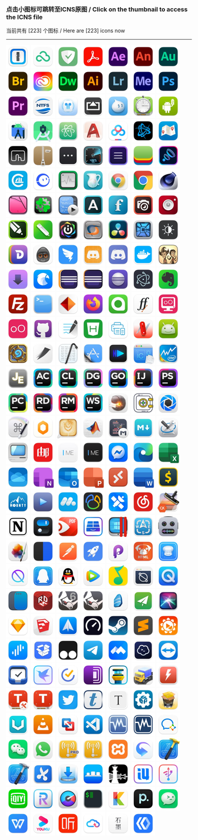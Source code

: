 ### 点击小图标可跳转至ICNS原图  /  Click on the thumbnail to access the ICNS file  
当前共有 [223] 个图标 / Here are [223] icons now  
****  

<a href="../icons/1Password.icns"><img src="./1Password.jpg" alt="1Password" width="64" /></a>
<a href="../icons/360安全云盘.icns"><img src="./360安全云盘.jpg" alt="360安全云盘" width="64" /></a>
<a href="../icons/AdGuard for Safari.icns"><img src="./AdGuard%20for%20Safari.jpg" alt="AdGuard for Safari" width="64" /></a>
<a href="../icons/Adobe Acrobat.icns"><img src="./Adobe%20Acrobat.jpg" alt="Adobe Acrobat" width="64" /></a>
<a href="../icons/Adobe After Effects.icns"><img src="./Adobe%20After%20Effects.jpg" alt="Adobe After Effects" width="64" /></a>
<a href="../icons/Adobe Animate.icns"><img src="./Adobe%20Animate.jpg" alt="Adobe Animate" width="64" /></a>
<a href="../icons/Adobe Audition.icns"><img src="./Adobe%20Audition.jpg" alt="Adobe Audition" width="64" /></a>
<a href="../icons/Adobe Bridge.icns"><img src="./Adobe%20Bridge.jpg" alt="Adobe Bridge" width="64" /></a>
<a href="../icons/Adobe Creative Cloud.icns"><img src="./Adobe%20Creative%20Cloud.jpg" alt="Adobe Creative Cloud" width="64" /></a>
<a href="../icons/Adobe Dreamweaver.icns"><img src="./Adobe%20Dreamweaver.jpg" alt="Adobe Dreamweaver" width="64" /></a>
<a href="../icons/Adobe Illustrator.icns"><img src="./Adobe%20Illustrator.jpg" alt="Adobe Illustrator" width="64" /></a>
<a href="../icons/Adobe Lightroom.icns"><img src="./Adobe%20Lightroom.jpg" alt="Adobe Lightroom" width="64" /></a>
<a href="../icons/Adobe Media Encoder.icns"><img src="./Adobe%20Media%20Encoder.jpg" alt="Adobe Media Encoder" width="64" /></a>
<a href="../icons/Adobe Photoshop.icns"><img src="./Adobe%20Photoshop.jpg" alt="Adobe Photoshop" width="64" /></a>
<a href="../icons/Adobe Premiere.icns"><img src="./Adobe%20Premiere.jpg" alt="Adobe Premiere" width="64" /></a>
<a href="../icons/Aibotech NTFS.icns"><img src="./Aibotech%20NTFS.jpg" alt="Aibotech NTFS" width="64" /></a>
<a href="../icons/AirBuddy.icns"><img src="./AirBuddy.jpg" alt="AirBuddy" width="64" /></a>
<a href="../icons/AirServer.icns"><img src="./AirServer.jpg" alt="AirServer" width="64" /></a>
<a href="../icons/Aliwangwang.icns"><img src="./Aliwangwang.jpg" alt="Aliwangwang" width="64" /></a>
<a href="../icons/AmorphousDiskMark.icns"><img src="./AmorphousDiskMark.jpg" alt="AmorphousDiskMark" width="64" /></a>
<a href="../icons/Android File Transfer.icns"><img src="./Android%20File%20Transfer.jpg" alt="Android File Transfer" width="64" /></a>
<a href="../icons/Android Studio(New).icns"><img src="./Android%20Studio(New).jpg" alt="Android Studio(New)" width="64" /></a>
<a href="../icons/Android Studio.icns"><img src="./Android%20Studio.jpg" alt="Android Studio" width="64" /></a>
<a href="../icons/Atom.icns"><img src="./Atom.jpg" alt="Atom" width="64" /></a>
<a href="../icons/AutoCAD.icns"><img src="./AutoCAD.jpg" alt="AutoCAD" width="64" /></a>
<a href="../icons/BaiduNetdisk.icns"><img src="./BaiduNetdisk.jpg" alt="BaiduNetdisk" width="64" /></a>
<a href="../icons/BattleNet.icns"><img src="./BattleNet.jpg" alt="BattleNet" width="64" /></a>
<a href="../icons/BestTrace.icns"><img src="./BestTrace.jpg" alt="BestTrace" width="64" /></a>
<a href="../icons/Better Touch Tool.icns"><img src="./Better%20Touch%20Tool.jpg" alt="Better Touch Tool" width="64" /></a>
<a href="../icons/BetterZip.icns"><img src="./BetterZip.jpg" alt="BetterZip" width="64" /></a>
<a href="../icons/BitBar.icns"><img src="./BitBar.jpg" alt="BitBar" width="64" /></a>
<a href="../icons/Blackmagic Disk Speed Test.icns"><img src="./Blackmagic%20Disk%20Speed%20Test.jpg" alt="Blackmagic Disk Speed Test" width="64" /></a>
<a href="../icons/Blocs.icns"><img src="./Blocs.jpg" alt="Blocs" width="64" /></a>
<a href="../icons/BlueStacks.icns"><img src="./BlueStacks.jpg" alt="BlueStacks" width="64" /></a>
<a href="../icons/Boom3D.icns"><img src="./Boom3D.jpg" alt="Boom3D" width="64" /></a>
<a href="../icons/CAJViewer.icns"><img src="./CAJViewer.jpg" alt="CAJViewer" width="64" /></a>
<a href="../icons/CCtalk.icns"><img src="./CCtalk.jpg" alt="CCtalk" width="64" /></a>
<a href="../icons/CPU-S.icns"><img src="./CPU-S.jpg" alt="CPU-S" width="64" /></a>
<a href="../icons/Charles.icns"><img src="./Charles.jpg" alt="Charles" width="64" /></a>
<a href="../icons/Chrome(1).icns"><img src="./Chrome(1).jpg" alt="Chrome(1)" width="64" /></a>
<a href="../icons/Chrome(2).icns"><img src="./Chrome(2).jpg" alt="Chrome(2)" width="64" /></a>
<a href="../icons/Cinema 4D.icns"><img src="./Cinema%204D.jpg" alt="Cinema 4D" width="64" /></a>
<a href="../icons/CleanMyMac.icns"><img src="./CleanMyMac.jpg" alt="CleanMyMac" width="64" /></a>
<a href="../icons/CloverConfigurator.icns"><img src="./CloverConfigurator.jpg" alt="CloverConfigurator" width="64" /></a>
<a href="../icons/CodeRunner.icns"><img src="./CodeRunner.jpg" alt="CodeRunner" width="64" /></a>
<a href="../icons/Corel Font Manager 2019.icns"><img src="./Corel%20Font%20Manager%202019.jpg" alt="Corel Font Manager 2019" width="64" /></a>
<a href="../icons/Corel Font Manager 2020.icns"><img src="./Corel%20Font%20Manager%202020.jpg" alt="Corel Font Manager 2020" width="64" /></a>
<a href="../icons/Corel PHOTO-PAINT 2019.icns"><img src="./Corel%20PHOTO-PAINT%202019.jpg" alt="Corel PHOTO-PAINT 2019" width="64" /></a>
<a href="../icons/Corel PHOTO-PAINT 2020.icns"><img src="./Corel%20PHOTO-PAINT%202020.jpg" alt="Corel PHOTO-PAINT 2020" width="64" /></a>
<a href="../icons/CorelDRAW 2019.icns"><img src="./CorelDRAW%202019.jpg" alt="CorelDRAW 2019" width="64" /></a>
<a href="../icons/CorelDRAW 2020.icns"><img src="./CorelDRAW%202020.jpg" alt="CorelDRAW 2020" width="64" /></a>
<a href="../icons/Corsair iCUE.icns"><img src="./Corsair%20iCUE.jpg" alt="Corsair iCUE" width="64" /></a>
<a href="../icons/CrossOver.icns"><img src="./CrossOver.jpg" alt="CrossOver" width="64" /></a>
<a href="../icons/DaVinci.icns"><img src="./DaVinci.jpg" alt="DaVinci" width="64" /></a>
<a href="../icons/DaisyDisk.icns"><img src="./DaisyDisk.jpg" alt="DaisyDisk" width="64" /></a>
<a href="../icons/Dark Mode for Safari.icns"><img src="./Dark%20Mode%20for%20Safari.jpg" alt="Dark Mode for Safari" width="64" /></a>
<a href="../icons/Dash.icns"><img src="./Dash.jpg" alt="Dash" width="64" /></a>
<a href="../icons/Debookee.icns"><img src="./Debookee.jpg" alt="Debookee" width="64" /></a>
<a href="../icons/DingTalk.icns"><img src="./DingTalk.jpg" alt="DingTalk" width="64" /></a>
<a href="../icons/Discord Dev.icns"><img src="./Discord%20Dev.jpg" alt="Discord Dev" width="64" /></a>
<a href="../icons/Discord.icns"><img src="./Discord.jpg" alt="Discord" width="64" /></a>
<a href="../icons/Docker.icns"><img src="./Docker.jpg" alt="Docker" width="64" /></a>
<a href="../icons/Don't Starve Together.icns"><img src="./Don't%20Starve%20Together.jpg" alt="Don't Starve Together" width="64" /></a>
<a href="../icons/Downie.icns"><img src="./Downie.jpg" alt="Downie" width="64" /></a>
<a href="../icons/Eagle.icns"><img src="./Eagle.jpg" alt="Eagle" width="64" /></a>
<a href="../icons/Eclipse(1).icns"><img src="./Eclipse(1).jpg" alt="Eclipse(1)" width="64" /></a>
<a href="../icons/Eclipse(2).icns"><img src="./Eclipse(2).jpg" alt="Eclipse(2)" width="64" /></a>
<a href="../icons/Eclipse(3).icns"><img src="./Eclipse(3).jpg" alt="Eclipse(3)" width="64" /></a>
<a href="../icons/Electron.icns"><img src="./Electron.jpg" alt="Electron" width="64" /></a>
<a href="../icons/Evernote.icns"><img src="./Evernote.jpg" alt="Evernote" width="64" /></a>
<a href="../icons/FileZilla.icns"><img src="./FileZilla.jpg" alt="FileZilla" width="64" /></a>
<a href="../icons/FinalShell.icns"><img src="./FinalShell.jpg" alt="FinalShell" width="64" /></a>
<a href="../icons/FireStream.icns"><img src="./FireStream.jpg" alt="FireStream" width="64" /></a>
<a href="../icons/Firefox.icns"><img src="./Firefox.jpg" alt="Firefox" width="64" /></a>
<a href="../icons/Focus.icns"><img src="./Focus.jpg" alt="Focus" width="64" /></a>
<a href="../icons/FontForge.icns"><img src="./FontForge.jpg" alt="FontForge" width="64" /></a>
<a href="../icons/Genymotion Shell.icns"><img src="./Genymotion%20Shell.jpg" alt="Genymotion Shell" width="64" /></a>
<a href="../icons/Genymotion.icns"><img src="./Genymotion.jpg" alt="Genymotion" width="64" /></a>
<a href="../icons/Github.icns"><img src="./Github.jpg" alt="Github" width="64" /></a>
<a href="../icons/GoodNote.icns"><img src="./GoodNote.jpg" alt="GoodNote" width="64" /></a>
<a href="../icons/HBuilderx.icns"><img src="./HBuilderx.jpg" alt="HBuilderx" width="64" /></a>
<a href="../icons/HP Smart.icns"><img src="./HP%20Smart.jpg" alt="HP Smart" width="64" /></a>
<a href="../icons/Hackintool.icns"><img src="./Hackintool.jpg" alt="Hackintool" width="64" /></a>
<a href="../icons/HandShaker.icns"><img src="./HandShaker.jpg" alt="HandShaker" width="64" /></a>
<a href="../icons/HearthStone.icns"><img src="./HearthStone.jpg" alt="HearthStone" width="64" /></a>
<a href="../icons/HelloFont.icns"><img src="./HelloFont.jpg" alt="HelloFont" width="64" /></a>
<a href="../icons/Hex Fiend.icns"><img src="./Hex%20Fiend.jpg" alt="Hex Fiend" width="64" /></a>
<a href="../icons/Hopper Disassembler.icns"><img src="./Hopper%20Disassembler.jpg" alt="Hopper Disassembler" width="64" /></a>
<a href="../icons/IINA.icns"><img src="./IINA.jpg" alt="IINA" width="64" /></a>
<a href="../icons/Icon Slate.icns"><img src="./Icon%20Slate.jpg" alt="Icon Slate" width="64" /></a>
<a href="../icons/Intel Power Gadget.icns"><img src="./Intel%20Power%20Gadget.jpg" alt="Intel Power Gadget" width="64" /></a>
<a href="../icons/JSON Editor.icns"><img src="./JSON%20Editor.jpg" alt="JSON Editor" width="64" /></a>
<a href="../icons/JetBrains AppCode.icns"><img src="./JetBrains%20AppCode.jpg" alt="JetBrains AppCode" width="64" /></a>
<a href="../icons/JetBrains CLion.icns"><img src="./JetBrains%20CLion.jpg" alt="JetBrains CLion" width="64" /></a>
<a href="../icons/JetBrains DataGrip.icns"><img src="./JetBrains%20DataGrip.jpg" alt="JetBrains DataGrip" width="64" /></a>
<a href="../icons/JetBrains GoLand.icns"><img src="./JetBrains%20GoLand.jpg" alt="JetBrains GoLand" width="64" /></a>
<a href="../icons/JetBrains IDEA.icns"><img src="./JetBrains%20IDEA.jpg" alt="JetBrains IDEA" width="64" /></a>
<a href="../icons/JetBrains PHPStorm.icns"><img src="./JetBrains%20PHPStorm.jpg" alt="JetBrains PHPStorm" width="64" /></a>
<a href="../icons/JetBrains PyCharm.icns"><img src="./JetBrains%20PyCharm.jpg" alt="JetBrains PyCharm" width="64" /></a>
<a href="../icons/JetBrains Rider.icns"><img src="./JetBrains%20Rider.jpg" alt="JetBrains Rider" width="64" /></a>
<a href="../icons/JetBrains RubyMine.icns"><img src="./JetBrains%20RubyMine.jpg" alt="JetBrains RubyMine" width="64" /></a>
<a href="../icons/JetBrains WebStorm.icns"><img src="./JetBrains%20WebStorm.jpg" alt="JetBrains WebStorm" width="64" /></a>
<a href="../icons/Keka.icns"><img src="./Keka.jpg" alt="Keka" width="64" /></a>
<a href="../icons/KeyManager.icns"><img src="./KeyManager.jpg" alt="KeyManager" width="64" /></a>
<a href="../icons/KeyShot.icns"><img src="./KeyShot.jpg" alt="KeyShot" width="64" /></a>
<a href="../icons/Keyboard Maestro.icns"><img src="./Keyboard%20Maestro.jpg" alt="Keyboard Maestro" width="64" /></a>
<a href="../icons/Lemon.icns"><img src="./Lemon.jpg" alt="Lemon" width="64" /></a>
<a href="../icons/Lungo.icns"><img src="./Lungo.jpg" alt="Lungo" width="64" /></a>
<a href="../icons/MATLAB.icns"><img src="./MATLAB.jpg" alt="MATLAB" width="64" /></a>
<a href="../icons/MWeb.icns"><img src="./MWeb.jpg" alt="MWeb" width="64" /></a>
<a href="../icons/MacDown.icns"><img src="./MacDown.jpg" alt="MacDown" width="64" /></a>
<a href="../icons/MaciASL.icns"><img src="./MaciASL.jpg" alt="MaciASL" width="64" /></a>
<a href="../icons/Mactracker.icns"><img src="./Mactracker.jpg" alt="Mactracker" width="64" /></a>
<a href="../icons/MailMaster(网易邮箱大师).icns"><img src="./MailMaster(网易邮箱大师).jpg" alt="MailMaster(网易邮箱大师)" width="64" /></a>
<a href="../icons/MarkEditor.icns"><img src="./MarkEditor.jpg" alt="MarkEditor" width="64" /></a>
<a href="../icons/MarkEditor_Dark.png"><img src="./MarkEditor_Dark.jpg" alt="MarkEditor_Dark" width="64" /></a>
<a href="../icons/Messenger.icns"><img src="./Messenger.jpg" alt="Messenger" width="64" /></a>
<a href="../icons/Microsoft Edge.icns"><img src="./Microsoft%20Edge.jpg" alt="Microsoft Edge" width="64" /></a>
<a href="../icons/Microsoft Excel.icns"><img src="./Microsoft%20Excel.jpg" alt="Microsoft Excel" width="64" /></a>
<a href="../icons/Microsoft OneDrive.icns"><img src="./Microsoft%20OneDrive.jpg" alt="Microsoft OneDrive" width="64" /></a>
<a href="../icons/Microsoft OneNote.icns"><img src="./Microsoft%20OneNote.jpg" alt="Microsoft OneNote" width="64" /></a>
<a href="../icons/Microsoft Outlook.icns"><img src="./Microsoft%20Outlook.jpg" alt="Microsoft Outlook" width="64" /></a>
<a href="../icons/Microsoft PowerPoint.icns"><img src="./Microsoft%20PowerPoint.jpg" alt="Microsoft PowerPoint" width="64" /></a>
<a href="../icons/Microsoft Remote Desktop.icns"><img src="./Microsoft%20Remote%20Desktop.jpg" alt="Microsoft Remote Desktop" width="64" /></a>
<a href="../icons/Microsoft Word.icns"><img src="./Microsoft%20Word.jpg" alt="Microsoft Word" width="64" /></a>
<a href="../icons/Money Pro.icns"><img src="./Money%20Pro.jpg" alt="Money Pro" width="64" /></a>
<a href="../icons/Mounty.icns"><img src="./Mounty.jpg" alt="Mounty" width="64" /></a>
<a href="../icons/Movist.icns"><img src="./Movist.jpg" alt="Movist" width="64" /></a>
<a href="../icons/MuMu.icns"><img src="./MuMu.jpg" alt="MuMu" width="64" /></a>
<a href="../icons/Navicat.icns"><img src="./Navicat.jpg" alt="Navicat" width="64" /></a>
<a href="../icons/NetNewsWire.icns"><img src="./NetNewsWire.jpg" alt="NetNewsWire" width="64" /></a>
<a href="../icons/NeteaseMusic.icns"><img src="./NeteaseMusic.jpg" alt="NeteaseMusic" width="64" /></a>
<a href="../icons/Noiseless CK.icns"><img src="./Noiseless%20CK.jpg" alt="Noiseless CK" width="64" /></a>
<a href="../icons/Notion.icns"><img src="./Notion.jpg" alt="Notion" width="64" /></a>
<a href="../icons/One Switch.icns"><img src="./One%20Switch.jpg" alt="One Switch" width="64" /></a>
<a href="../icons/PDF Expert.icns"><img src="./PDF%20Expert.jpg" alt="PDF Expert" width="64" /></a>
<a href="../icons/Paragon NTFS.icns"><img src="./Paragon%20NTFS.jpg" alt="Paragon NTFS" width="64" /></a>
<a href="../icons/Parallels Desktop.icns"><img src="./Parallels%20Desktop.jpg" alt="Parallels Desktop" width="64" /></a>
<a href="../icons/Path Finder.icns"><img src="./Path%20Finder.jpg" alt="Path Finder" width="64" /></a>
<a href="../icons/Permute.icns"><img src="./Permute.jpg" alt="Permute" width="64" /></a>
<a href="../icons/Pixelmator Pro.icns"><img src="./Pixelmator%20Pro.jpg" alt="Pixelmator Pro" width="64" /></a>
<a href="../icons/PopClip.icns"><img src="./PopClip.jpg" alt="PopClip" width="64" /></a>
<a href="../icons/Postman.icns"><img src="./Postman.jpg" alt="Postman" width="64" /></a>
<a href="../icons/Potato.icns"><img src="./Potato.jpg" alt="Potato" width="64" /></a>
<a href="../icons/Principle.icns"><img src="./Principle.jpg" alt="Principle" width="64" /></a>
<a href="../icons/PugToHtml.icns"><img src="./PugToHtml.jpg" alt="PugToHtml" width="64" /></a>
<a href="../icons/PxCook.icns"><img src="./PxCook.jpg" alt="PxCook" width="64" /></a>
<a href="../icons/QBlocker.icns"><img src="./QBlocker.jpg" alt="QBlocker" width="64" /></a>
<a href="../icons/QQ Dev.icns"><img src="./QQ%20Dev.jpg" alt="QQ Dev" width="64" /></a>
<a href="../icons/QQ.icns"><img src="./QQ.jpg" alt="QQ" width="64" /></a>
<a href="../icons/QQLive.icns"><img src="./QQLive.jpg" alt="QQLive" width="64" /></a>
<a href="../icons/QQMusic.icns"><img src="./QQMusic.jpg" alt="QQMusic" width="64" /></a>
<a href="../icons/QQ小程序开发者工具.icns"><img src="./QQ小程序开发者工具.jpg" alt="QQ小程序开发者工具" width="64" /></a>
<a href="../icons/QuickTime Player.icns"><img src="./QuickTime%20Player.jpg" alt="QuickTime Player" width="64" /></a>
<a href="../icons/Rectangle.icns"><img src="./Rectangle.jpg" alt="Rectangle" width="64" /></a>
<a href="../icons/Redis Desktop Manager.icns"><img src="./Redis%20Desktop%20Manager.jpg" alt="Redis Desktop Manager" width="64" /></a>
<a href="../icons/Rhino 6.icns"><img src="./Rhino%206.jpg" alt="Rhino 6" width="64" /></a>
<a href="../icons/Rhino.icns"><img src="./Rhino.jpg" alt="Rhino" width="64" /></a>
<a href="../icons/Rosetta Stone.icns"><img src="./Rosetta%20Stone.jpg" alt="Rosetta Stone" width="64" /></a>
<a href="../icons/ShadowsocksX.icns"><img src="./ShadowsocksX.jpg" alt="ShadowsocksX" width="64" /></a>
<a href="../icons/Siri.icns"><img src="./Siri.jpg" alt="Siri" width="64" /></a>
<a href="../icons/Sketch.icns"><img src="./Sketch.jpg" alt="Sketch" width="64" /></a>
<a href="../icons/SketchUP.icns"><img src="./SketchUP.jpg" alt="SketchUP" width="64" /></a>
<a href="../icons/Spark.icns"><img src="./Spark.jpg" alt="Spark" width="64" /></a>
<a href="../icons/Speedtest.icns"><img src="./Speedtest.jpg" alt="Speedtest" width="64" /></a>
<a href="../icons/Steam.icns"><img src="./Steam.jpg" alt="Steam" width="64" /></a>
<a href="../icons/Sublime.icns"><img src="./Sublime.jpg" alt="Sublime" width="64" /></a>
<a href="../icons/Sunlogin.icns"><img src="./Sunlogin.jpg" alt="Sunlogin" width="64" /></a>
<a href="../icons/Surge.icns"><img src="./Surge.jpg" alt="Surge" width="64" /></a>
<a href="../icons/Suspicious Package.icns"><img src="./Suspicious%20Package.jpg" alt="Suspicious Package" width="64" /></a>
<a href="../icons/Tampermonkey.icns"><img src="./Tampermonkey.jpg" alt="Tampermonkey" width="64" /></a>
<a href="../icons/Telegram.icns"><img src="./Telegram.jpg" alt="Telegram" width="64" /></a>
<a href="../icons/Tencent Meeting.icns"><img src="./Tencent%20Meeting.jpg" alt="Tencent Meeting" width="64" /></a>
<a href="../icons/Termius.icns"><img src="./Termius.jpg" alt="Termius" width="64" /></a>
<a href="../icons/Themviewer.icns"><img src="./Themviewer.jpg" alt="Themviewer" width="64" /></a>
<a href="../icons/Things3.icns"><img src="./Things3.jpg" alt="Things3" width="64" /></a>
<a href="../icons/Thunder.icns"><img src="./Thunder.jpg" alt="Thunder" width="64" /></a>
<a href="../icons/TickTick(滴答清单).icns"><img src="./TickTick(滴答清单).jpg" alt="TickTick(滴答清单)" width="64" /></a>
<a href="../icons/TorBrowser.icns"><img src="./TorBrowser.jpg" alt="TorBrowser" width="64" /></a>
<a href="../icons/Tower Pro.icns"><img src="./Tower%20Pro.jpg" alt="Tower Pro" width="64" /></a>
<a href="../icons/Transmit.icns"><img src="./Transmit.jpg" alt="Transmit" width="64" /></a>
<a href="../icons/Turbo Boost Switcher.icns"><img src="./Turbo%20Boost%20Switcher.jpg" alt="Turbo Boost Switcher" width="64" /></a>
<a href="../icons/Tuxera Disk Manager.icns"><img src="./Tuxera%20Disk%20Manager.jpg" alt="Tuxera Disk Manager" width="64" /></a>
<a href="../icons/Tuxera NTFS.icns"><img src="./Tuxera%20NTFS.jpg" alt="Tuxera NTFS" width="64" /></a>
<a href="../icons/Twitter.icns"><img src="./Twitter.jpg" alt="Twitter" width="64" /></a>
<a href="../icons/Typelight.icns"><img src="./Typelight.jpg" alt="Typelight" width="64" /></a>
<a href="../icons/Typora.icns"><img src="./Typora.jpg" alt="Typora" width="64" /></a>
<a href="../icons/UEFITool.icns"><img src="./UEFITool.jpg" alt="UEFITool" width="64" /></a>
<a href="../icons/UninstallPKG.icns"><img src="./UninstallPKG.jpg" alt="UninstallPKG" width="64" /></a>
<a href="../icons/V2rayU.icns"><img src="./V2rayU.jpg" alt="V2rayU" width="64" /></a>
<a href="../icons/VLC.icns"><img src="./VLC.jpg" alt="VLC" width="64" /></a>
<a href="../icons/VMware Fusion.icns"><img src="./VMware%20Fusion.jpg" alt="VMware Fusion" width="64" /></a>
<a href="../icons/VSCode.icns"><img src="./VSCode.jpg" alt="VSCode" width="64" /></a>
<a href="../icons/VirtualBox(1).icns"><img src="./VirtualBox(1).jpg" alt="VirtualBox(1)" width="64" /></a>
<a href="../icons/VirtualBox(2).icns"><img src="./VirtualBox(2).jpg" alt="VirtualBox(2)" width="64" /></a>
<a href="../icons/WXWork(企业微信).icns"><img src="./WXWork(企业微信).jpg" alt="WXWork(企业微信)" width="64" /></a>
<a href="../icons/WeChat.icns"><img src="./WeChat.jpg" alt="WeChat" width="64" /></a>
<a href="../icons/WhatsApp.icns"><img src="./WhatsApp.jpg" alt="WhatsApp" width="64" /></a>
<a href="../icons/WiFi Explorer Pro.icns"><img src="./WiFi%20Explorer%20Pro.jpg" alt="WiFi Explorer Pro" width="64" /></a>
<a href="../icons/WiFi Explorer.icns"><img src="./WiFi%20Explorer.jpg" alt="WiFi Explorer" width="64" /></a>
<a href="../icons/XAMPP.icns"><img src="./XAMPP.jpg" alt="XAMPP" width="64" /></a>
<a href="../icons/XLPlayer.icns"><img src="./XLPlayer.jpg" alt="XLPlayer" width="64" /></a>
<a href="../icons/Xcode(golden hammer).icns"><img src="./Xcode(golden%20hammer).jpg" alt="Xcode(golden hammer)" width="64" /></a>
<a href="../icons/Xcode(silver hammer).icns"><img src="./Xcode(silver%20hammer).jpg" alt="Xcode(silver hammer)" width="64" /></a>
<a href="../icons/Xnip.icns"><img src="./Xnip.jpg" alt="Xnip" width="64" /></a>
<a href="../icons/Yoink.icns"><img src="./Yoink.jpg" alt="Yoink" width="64" /></a>
<a href="../icons/cDock.icns"><img src="./cDock.jpg" alt="cDock" width="64" /></a>
<a href="../icons/checkra1n.icns"><img src="./checkra1n.jpg" alt="checkra1n" width="64" /></a>
<a href="../icons/i4Tools.icns"><img src="./i4Tools.jpg" alt="i4Tools" width="64" /></a>
<a href="../icons/iMazing.icns"><img src="./iMazing.jpg" alt="iMazing" width="64" /></a>
<a href="../icons/iQIYI(爱奇艺).icns"><img src="./iQIYI(爱奇艺).jpg" alt="iQIYI(爱奇艺)" width="64" /></a>
<a href="../icons/iRIghtMouse(超级右键).icns"><img src="./iRIghtMouse(超级右键).jpg" alt="iRIghtMouse(超级右键)" width="64" /></a>
<a href="../icons/iStat Menus.icns"><img src="./iStat%20Menus.jpg" alt="iStat Menus" width="64" /></a>
<a href="../icons/iTerm.icns"><img src="./iTerm.jpg" alt="iTerm" width="64" /></a>
<a href="../icons/miniQpicview(看图).icns"><img src="./miniQpicview(看图).jpg" alt="miniQpicview(看图)" width="64" /></a>
<a href="../icons/pap.er.icns"><img src="./pap.er.jpg" alt="pap.er" width="64" /></a>
<a href="../icons/wechatwebdevtools(微信开发者工具).icns"><img src="./wechatwebdevtools(微信开发者工具).jpg" alt="wechatwebdevtools(微信开发者工具)" width="64" /></a>
<a href="../icons/wpsoffice.icns"><img src="./wpsoffice.jpg" alt="wpsoffice" width="64" /></a>
<a href="../icons/优酷.icns"><img src="./优酷.jpg" alt="优酷" width="64" /></a>
<a href="../icons/喜马拉雅.icns"><img src="./喜马拉雅.jpg" alt="喜马拉雅" width="64" /></a>
<a href="../icons/天翼云盘.icns"><img src="./天翼云盘.jpg" alt="天翼云盘" width="64" /></a>
<a href="../icons/石墨文档.icns"><img src="./石墨文档.jpg" alt="石墨文档" width="64" /></a>
<a href="../icons/百度开发者工具.icns"><img src="./百度开发者工具.jpg" alt="百度开发者工具" width="64" /></a>
